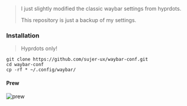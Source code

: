 >I just slightly modified the classic waybar settings from hyprdots.
>
>This repository is just a backup of my settings.

### Installation
> Hyprdots only!

```
git clone https://github.com/sujer-ux/waybar-conf.git
cd waybar-conf
cp -rf * ~/.config/waybar/
```
#### Prew
![prew](https://telegra.ph/file/3b1559bb55d09c692222f.png "prew")
